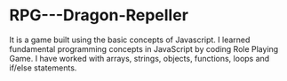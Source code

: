 # RPG---Dragon-Repeller
It is a game built using the basic concepts of Javascript. I learned fundamental programming concepts in JavaScript by coding Role Playing Game. I have worked with arrays, strings, objects, functions, loops and if/else statements.
